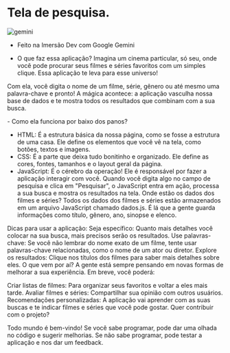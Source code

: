 # Tela de pesquisa.

![gemini](https://github.com/user-attachments/assets/522f9046-6fb8-44db-a8cb-fd13ca29bbd2)

- Feito na Imersão Dev com Google Gemini

- O que faz essa aplicação?
Imagina um cinema particular, só seu, onde você pode procurar seus filmes e séries favoritos com um simples clique. Essa aplicação te leva para esse universo!

Com ela, você digita o nome de um filme, série, gênero ou até mesmo uma palavra-chave e pronto! A mágica acontece: a aplicação vasculha nossa base de dados e te mostra todos os resultados que combinam com a sua busca.

️- Como ela funciona por baixo dos panos?
- HTML: É a estrutura básica da nossa página, como se fosse a estrutura de uma casa. Ele define os elementos que você vê na tela, como botões, textos e imagens.
- CSS: É a parte que deixa tudo bonitinho e organizado. Ele define as cores, fontes, tamanhos e o layout geral da página.
- JavaScript: É o cérebro da operação! Ele é responsável por fazer a aplicação interagir com você. Quando você digita algo no campo de pesquisa e clica em "Pesquisar", o JavaScript entra em ação, processa a sua busca e mostra os resultados na tela.
Onde estão os dados dos filmes e séries?
Todos os dados dos filmes e séries estão armazenados em um arquivo JavaScript chamado dados.js. É lá que a gente guarda informações como título, gênero, ano, sinopse e elenco.

Dicas para usar a aplicação:
Seja específico: Quanto mais detalhes você colocar na sua busca, mais precisos serão os resultados.
Use palavras-chave: Se você não lembrar do nome exato de um filme, tente usar palavras-chave relacionadas, como o nome de um ator ou diretor.
Explore os resultados: Clique nos títulos dos filmes para saber mais detalhes sobre eles.
O que vem por aí?
A gente está sempre pensando em novas formas de melhorar a sua experiência. Em breve, você poderá:

Criar listas de filmes: Para organizar seus favoritos e voltar a eles mais tarde.
Avaliar filmes e séries: Compartilhar sua opinião com outros usuários.
Recomendações personalizadas: A aplicação vai aprender com as suas buscas e te indicar filmes e séries que você pode gostar.
Quer contribuir com o projeto?

Todo mundo é bem-vindo! Se você sabe programar, pode dar uma olhada no código e sugerir melhorias. Se não sabe programar, pode testar a aplicação e nos dar um feedback.

